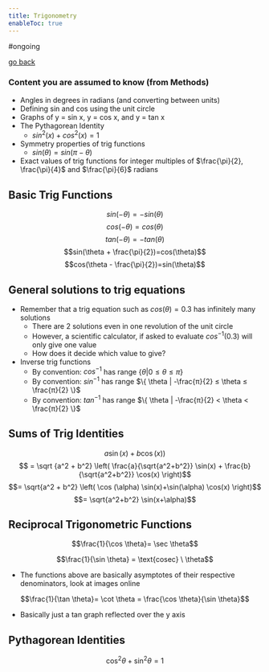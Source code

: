 ```yaml
---
title: Trigonometry
enableToc: true
---
```


#ongoing 

[go back](archive/11Subjects/11Specialist.md)

### Content you are assumed to know (from Methods)
- Angles in degrees in radians (and converting between units)
- Defining sin  and cos using the unit circle
- Graphs of y = sin x, y = cos x, and y = tan x
- The Pythagorean Identity
	- $sin^2 (x) + cos^2 (x) =1$
- Symmetry properties of trig functions
	- $sin (\theta) = sin (\pi - \theta)$
- Exact values of trig functions for integer multiples of $\frac{\pi}{2}, \frac{\pi}{4}$ and $\frac{\pi}{6}$ radians

## Basic Trig Functions
$$sin(-\theta)=-sin(\theta)$$
$$cos (-\theta)=cos(\theta)$$
$$tan(-\theta)=-tan(\theta)$$
$$sin(\theta + \frac{\pi}{2})=cos(\theta)$$
$$cos(\theta - \frac{\pi}{2})=sin(\theta)$$
## General solutions to trig equations
- Remember that a trig equation such as $cos(\theta) = 0.3$ has infinitely many solutions
	- There are 2 solutions even in one revolution of the unit circle
	- However, a scientific calculator, if asked to evaluate $cos^{-1}(0.3)$ will only give one value
	- How does it decide which value to give?
- Inverse trig functions
	- By convention: $cos^{-1}$ has range $\{ \theta | 0 ≤ \theta ≤ \pi \}$
	- By convention: $sin^{-1}$ has range $\{ \theta | -\frac{π}{2} ≤ \theta ≤ \frac{π}{2}  \}$
	- By convention: $tan^{-1}$ has range $\{ \theta | -\frac{π}{2} < \theta < \frac{π}{2}  \}$

## Sums of Trig Identities
$$a \sin(x)+ b \cos(x))$$
$$ = \sqrt {a^2 + b^2} \left( \frac{a}{\sqrt{a^2+b^2}} \sin(x) + \frac{b}{\sqrt{a^2+b^2}} \cos(x) \right)$$
$$= \sqrt{a^2 + b^2} \left( \cos (\alpha) \sin(x)+\sin(\alpha) \cos(x) \right)$$
$$= \sqrt{a^2+b^2} \sin(x+\alpha)$$

## Reciprocal Trigonometric Functions

$$\frac{1}{\cos \theta}= \sec \theta$$

$$\frac{1}{\sin \theta} = \text{cosec} \  \theta$$

- The functions above are basically asymptotes of their respective denominators, look at images online

$$\frac{1}{\tan \theta}= \cot \theta = \frac{\cos \theta}{\sin \theta}$$

- Basically just a tan graph reflected over the y axis

## Pythagorean Identities
$$\cos^2 \theta + \sin^2 \theta = 1$$

